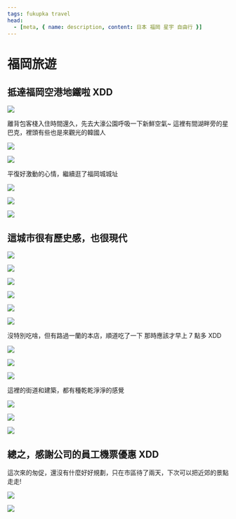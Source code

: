 ```yaml
---
tags: fukupka travel
head:
  - [meta, { name: description, content: 日本 福岡 星宇 自由行 }]
---
```


<div class='h2-rainbow-text'>

<div class='d-none'>

# 福岡旅遊

</div>

## 抵達福岡空港地鐵啦 XDD

<Flexbox wrap='no-wrap' gap='10px' class='imgMax my-2'>

![](./imgs/fukuoka_1.jpg)

</Flexbox>

離背包客棧入住時間還久，先去大濠公園呼吸一下新鮮空氣~
這裡有間湖畔旁的星巴克，裡頭有些也是來觀光的韓國人

<Flexbox wrap='no-wrap' gap='10px'>

![](./imgs/fukuoka_14.jpg)

![](./imgs/fukuoka_15.jpg)

</Flexbox>

平復好激動的心情，繼續逛了福岡城城址

<Flexbox wrap='no-wrap' gap='10px'>

![](./imgs/fukuoka_5.jpg)

![](./imgs/fukuoka_16.jpg)

</Flexbox>

<Flexbox wrap='wrap' gap='10px'>

![](./imgs/fukuoka_13.jpg)

</Flexbox>

## 這城市很有歷史感，也很現代

<Flexbox wrap='no-wrap' gap='10px'>

![](./imgs/fukuoka_2.jpg)

![](./imgs/fukuoka_19.jpg)

</Flexbox>

<Flexbox wrap='wrap' gap='10px'>

![](./imgs/fukuoka_10.jpg)

![](./imgs/fukuoka_21.jpg)

</Flexbox>

<Flexbox wrap='no-wrap' gap='10px'>

![](./imgs/fukuoka_26.jpg)

![](./imgs/fukuoka_18.jpg)

</Flexbox>

沒特別吃啥，但有路過一蘭的本店，順道吃了一下
那時應該才早上 7 點多 XDD

<Flexbox wrap='no-wrap' gap='10px'>

![](./imgs/fukuoka_9.jpg)

![](./imgs/fukuoka_20.jpg)

![](./imgs/fukuoka_22.jpg)

</Flexbox>

這裡的街道和建築，都有種乾乾淨淨的感覺

<Flexbox wrap='no-wrap' gap='10px' class='imgMax my-2'>

![](./imgs/fukuoka_3.jpg)

</Flexbox>

<Flexbox wrap='no-wrap' gap='10px'>

![](./imgs/fukuoka_23.jpg)

![](./imgs/fukuoka_12.jpg)

</Flexbox>

## 總之，感謝公司的員工機票優惠 XDD

這次來的匆促，還沒有什麼好好規劃，只在市區待了兩天，下次可以把近郊的景點走走!

<Flexbox wrap='no-wrap' gap='10px' class='imgMax my-2'>

![](./imgs/fukuoka_17.jpg)

![](./imgs/fukuoka_4.jpg)

</Flexbox>

</div>
